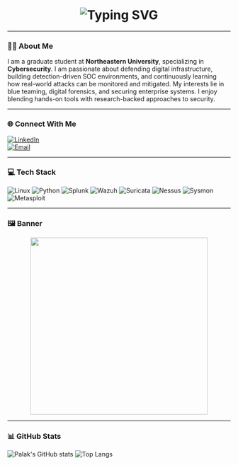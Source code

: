 <h1 align="center">
  <img src="https://readme-typing-svg.demolab.com?font=Fira+Code&pause=1000&center=true&vCenter=true&width=435&lines=Hey!+I'm+Palak+%F0%9F%91%8B;Cybersecurity+Graduate+Student+at+NEU;SOC+Lab+Builder+%F0%9F%94%A5;Blue+Team+Learner+%F0%9F%9A%A8" alt="Typing SVG" />
</h1>

---

### 👩‍💻 About Me

I am a graduate student at **Northeastern University**, specializing in **Cybersecurity**. I am passionate about defending digital infrastructure, building detection-driven SOC environments, and continuously learning how real-world attacks can be monitored and mitigated. My interests lie in blue teaming, digital forensics, and securing enterprise systems. I enjoy blending hands-on tools with research-backed approaches to security.

---

### 🌐 Connect With Me

[![LinkedIn](https://img.shields.io/badge/LinkedIn-blue?style=for-the-badge&logo=linkedin)](www.linkedin.com/in/palakgupta2405)  
[![Email](https://img.shields.io/badge/Email-palakpg24@gmail.com-D14836?style=for-the-badge&logo=gmail&logoColor=white)](mailto:palakpg24@gmail.com)

---

### 💻 Tech Stack

![Linux](https://img.shields.io/badge/Linux-FCC624?style=for-the-badge&logo=linux&logoColor=black)
![Python](https://img.shields.io/badge/Python-3776AB?style=for-the-badge&logo=python&logoColor=white)
![Splunk](https://img.shields.io/badge/Splunk-black?style=for-the-badge&logo=Splunk)
![Wazuh](https://img.shields.io/badge/Wazuh-0A99FF?style=for-the-badge)
![Suricata](https://img.shields.io/badge/Suricata-E34F26?style=for-the-badge)
![Nessus](https://img.shields.io/badge/Nessus-04848F?style=for-the-badge)
![Sysmon](https://img.shields.io/badge/Sysmon-2E3440?style=for-the-badge)
![Metasploit](https://img.shields.io/badge/Metasploit-2C3E50?style=for-the-badge&logo=metasploit)

---

### 🖼️ Banner

<p align="center">
  <img src="https://media.giphy.com/media/qgQUggAC3Pfv687qPC/giphy.gif" width="400" />
</p>

---

### 📊 GitHub Stats

![Palak's GitHub stats](https://github-readme-stats.vercel.app/api?username=Palak-2424&show_icons=true&theme=radical)
![Top Langs](https://github-readme-stats.vercel.app/api/top-langs/?username=Palak-2424&layout=compact&theme=radical)
